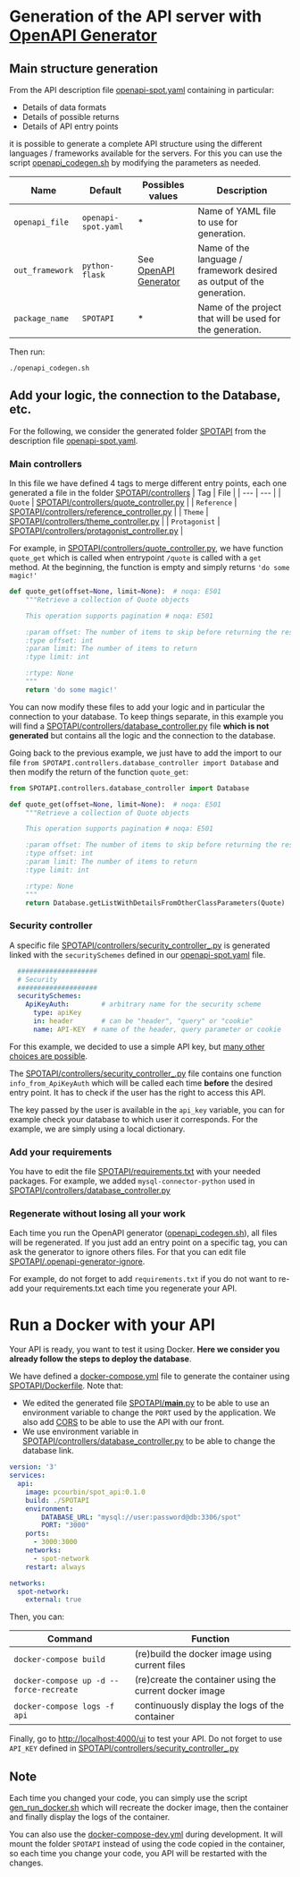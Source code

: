 # Generation of the API server with [OpenAPI Generator](https://github.com/OpenAPITools/openapi-generator)

## Main structure generation
From the API description file [openapi-spot.yaml](openapi-spot.yaml) containing in particular:
- Details of data formats
- Details of possible returns
- Details of API entry points

it is possible to generate a complete API structure using the different languages / frameworks available for the servers.
For this you can use the script [openapi_codegen.sh](openapi_codegen.sh) by modifying the parameters as needed.

| Name | Default | Possibles values | Description |
| --- | --- | --- |--- |
| `openapi_file` | `openapi-spot.yaml`| * | Name of YAML file to use for generation. |
| `out_framework` | `python-flask`| See [OpenAPI Generator](https://github.com/OpenAPITools/openapi-generator) | Name of the language / framework desired as output of the generation. |
| `package_name` | `SPOTAPI`| * | Name of the project that will be used for the generation. |

Then run:
```console
./openapi_codegen.sh
```

## Add your logic, the connection to the Database, etc.
For the following, we consider the generated folder [SPOTAPI](SPOTAPI/) from the description file [openapi-spot.yaml](openapi-spot.yaml).

### Main controllers
In this file we have defined 4 tags to merge different entry points, each one generated a file in the folder [SPOTAPI/controllers](SPOTAPI/controllers/)
| Tag | File |
| --- | --- |
| `Quote` | [SPOTAPI/controllers/quote_controller.py](SPOTAPI/SPOTAPI/controllers/quote_controller.py) |
| `Reference` | [SPOTAPI/controllers/reference_controller.py](SPOTAPI/SPOTAPI/controllers/reference_controller.py) |
| `Theme` | [SPOTAPI/controllers/theme_controller.py](SPOTAPI/SPOTAPI/controllers/theme_controller.py) |
| `Protagonist` | [SPOTAPI/controllers/protagonist_controller.py](SPOTAPI/SPOTAPI/controllers/protagonist_controller.py) |

For example, in [SPOTAPI/controllers/quote_controller.py](SPOTAPI/SPOTAPI/controllers/quote_controller.py), we have function `quote_get` which is called when entrypoint `/quote` is called with a `get` method.
At the beginning, the function is empty and simply returns `'do some magic!'`

```python
def quote_get(offset=None, limit=None):  # noqa: E501
    """Retrieve a collection of Quote objects

    This operation supports pagination # noqa: E501

    :param offset: The number of items to skip before returning the results
    :type offset: int
    :param limit: The number of items to return
    :type limit: int

    :rtype: None
    """
    return 'do some magic!'
```

You can now modify these files to add your logic and in particular the connection to your database.
To keep things separate, in this example you will find a [SPOTAPI/controllers/database_controller.py](SPOTAPI/SPOTAPI/controllers/database_controller.py) file **which is not generated** but contains all the logic and the connection to the database.

Going back to the previous example, we just have to add the import to our file `from SPOTAPI.controllers.database_controller import Database` and then modify the return of the function `quote_get`:

```python
from SPOTAPI.controllers.database_controller import Database

def quote_get(offset=None, limit=None):  # noqa: E501
    """Retrieve a collection of Quote objects

    This operation supports pagination # noqa: E501

    :param offset: The number of items to skip before returning the results
    :type offset: int
    :param limit: The number of items to return
    :type limit: int

    :rtype: None
    """
    return Database.getListWithDetailsFromOtherClassParameters(Quote)
```

### Security controller
A specific file [SPOTAPI/controllers/security_controller_.py](SPOTAPI/SPOTAPI/controllers/security_controller_.py) is generated linked with the `securitySchemes` defined in our [openapi-spot.yaml](openapi-spot.yaml) file.

```yaml
  ####################
  # Security
  ####################
  securitySchemes:
    ApiKeyAuth:        # arbitrary name for the security scheme
      type: apiKey
      in: header       # can be "header", "query" or "cookie"
      name: API-KEY  # name of the header, query parameter or cookie
```

For this example, we decided to use a simple API key, but [many other choices are possible](https://swagger.io/docs/specification/authentication/).

The [SPOTAPI/controllers/security_controller_.py](SPOTAPI/SPOTAPI/controllers/security_controller_.py) file contains one function `info_from_ApiKeyAuth` which will be called each time **before** the desired entry point. It has to check if the user has the right to access this API.

The key passed by the user is available in the `api_key` variable, you can for example check your database to which user it corresponds. For the example, we are simply using a local dictionary.

### Add your requirements
You have to edit the file [SPOTAPI/requirements.txt](SPOTAPI/requirements.txt) with your needed packages.
For example, we added `mysql-connector-python` used in [SPOTAPI/controllers/database_controller.py](SPOTAPI/SPOTAPI/controllers/database_controller.py)

### Regenerate without losing all your work
Each time you run the OpenAPI generator ([openapi_codegen.sh](openapi_codegen.sh)), all files will be regenerated.
If you just add an entry point on a specific tag, you can ask the generator to ignore others files.
For that you can edit file [SPOTAPI/.openapi-generator-ignore](SPOTAPI/.openapi-generator-ignore).

For example, do not forget to add `requirements.txt` if you do not want to re-add your requirements.txt each time you regenerate your API.


# Run a Docker with your API
Your API is ready, you want to test it using Docker.
**Here we consider you already follow the steps to deploy the database**. 

We have defined a [docker-compose.yml](docker-compose.yml) file to generate the container using [SPOTAPI/Dockerfile](SPOTAPI/Dockerfile). 
Note that:
- We edited the generated file [SPOTAPI/__main__.py](SPOTAPI/__main__.py) to be able to use an environment variable to change the `PORT` used by the application. We also add [CORS](https://swagger.io/docs/open-source-tools/swagger-ui/usage/cors/) to be able to use the API with our front. 
- We use environment variable in [SPOTAPI/controllers/database_controller.py](SPOTAPI/SPOTAPI/controllers/database_controller.py) to be able to change the database link.

```yaml
version: '3'
services:
  api:
    image: pcourbin/spot_api:0.1.0
    build: ./SPOTAPI
    environment:
        DATABASE_URL: "mysql://user:password@db:3306/spot"
        PORT: "3000"
    ports:
      - 3000:3000
    networks:
      - spot-network
    restart: always

networks:
  spot-network:
    external: true
```

Then, you can:

| Command | Function |
| --- | --- |
| `docker-compose build` | (re)build the docker image using current files |
| `docker-compose up -d --force-recreate` | (re)create the container using the current docker image |
| `docker-compose logs -f api` | continuously display the logs of the container |

Finally, go to [http://localhost:4000/ui](http://localhost:3000/ui) to test your API.
Do not forget to use `API_KEY` defined in [SPOTAPI/controllers/security_controller_.py](SPOTAPI/SPOTAPI/controllers/security_controller_.py)

## Note
Each time you changed your code, you can simply use the script [gen_run_docker.sh](gen_run_docker.sh) which will recreate the docker image, then the container and finally display the logs of the container.

You can also use the [docker-compose-dev.yml](docker-compose-dev.yml) during development. It will mount the folder `SPOTAPI` instead of using the code copied in the container, so each time you change your code, you API will be restarted with the changes. 

